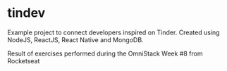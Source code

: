 # tindev
Example project to connect developers inspired on Tinder. Created using NodeJS, ReactJS, React Native and MongoDB.

Result of exercises performed during the OmniStack Week #8 from Rocketseat
